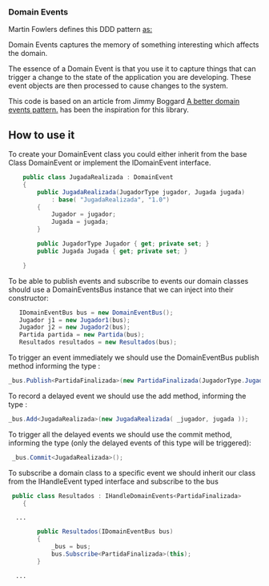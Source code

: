 ### Domain Events

Martin Fowlers defines this DDD pattern [as:](https://martinfowler.com/eaaDev/DomainEvent.html)

Domain Events captures the memory of something interesting which affects the domain.

The essence of a Domain Event is that you use it to capture things that can trigger a change to the state of the application you are developing. These event objects are then processed to cause changes to the system.

This code is based on an article from Jimmy Boggard [A better domain events pattern.](https://lostechies.com/jimmybogard/2014/05/13/a-better-domain-events-pattern/) has been the inspiration for this library.

## How to use it

To create your DomainEvent class you could either inherit from the base Class DomainEvent or implement the IDomainEvent interface.

```csharp
    public class JugadaRealizada : DomainEvent
    {
        public JugadaRealizada(JugadorType jugador, Jugada jugada)
            : base( "JugadaRealizada", "1.0")
        {
            Jugador = jugador;
            Jugada = jugada;
        }

        public JugadorType Jugador { get; private set; }
        public Jugada Jugada { get; private set; }

    }
```

To be able to publish events and subscribe to events our domain classes should use a DomainEventsBus instance that we can inject into their constructor: 

```cs
   IDomainEventBus bus = new DomainEventBus();
   Jugador j1 = new Jugador1(bus);
   Jugador j2 = new Jugador2(bus);
   Partida partida = new Partida(bus);
   Resultados resultados = new Resultados(bus);
   ```
  To trigger an event immediately we should use the DomainEventBus publish method informing the type :
  
  ```cs
  _bus.Publish<PartidaFinalizada>(new PartidaFinalizada(JugadorType.Jugador1));
 ```
 To record a delayed event we should use the add method, informing the type :
 
  ```cs
 _bus.Add<JugadaRealizada>(new JugadaRealizada( _jugador, jugada ));
 ```
To trigger all the delayed events we should use the commit method, informing the type (only the delayed events of this type will be triggered):
```cs
 _bus.Commit<JugadaRealizada>();
```
To subscribe a domain class to a specific event we should inherit our class from the IHandleEvent typed interface and subscribe to the bus
```cs
 public class Resultados : IHandleDomainEvents<PartidaFinalizada>
    {
```
      ...
```cs
        public Resultados(IDomainEventBus bus)
        {
            _bus = bus;
            bus.Subscribe<PartidaFinalizada>(this);
        }

```
      ...


